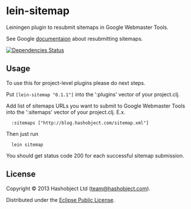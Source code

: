 # lein-sitemap

Leiningen plugin to resubmit sitemaps in Google Webmaster Tools.

See Google [documentaion](http://support.google.com/webmasters/bin/answer.py?hl=en&answer=183669) about resubmitting sitemaps.

[![Dependencies Status](http://jarkeeper.com/hashobject/lein-sitemap/status.png)](http://jarkeeper.com/hashobject/lein-sitemap)

## Usage


To use this for project-level plugins please do next steps.

Put `[lein-sitemap "0.1.1"]` into the ':plugins' vector of your project.clj.

Add list of sitemaps URLs you want to submit to Google Webmaster Tools
into the ':sitemaps' vector of your project.clj. E.x.

```
  :sitemaps ["http://blog.hashobject.com/sitemap.xml"]
```

Then just run

```
  lein sitemap
```

You should get status code 200 for each successful sitemap submission.

## License

Copyright © 2013 Hashobject Ltd (team@hashobject.com).

Distributed under the [Eclipse Public License](http://opensource.org/licenses/eclipse-1.0).
